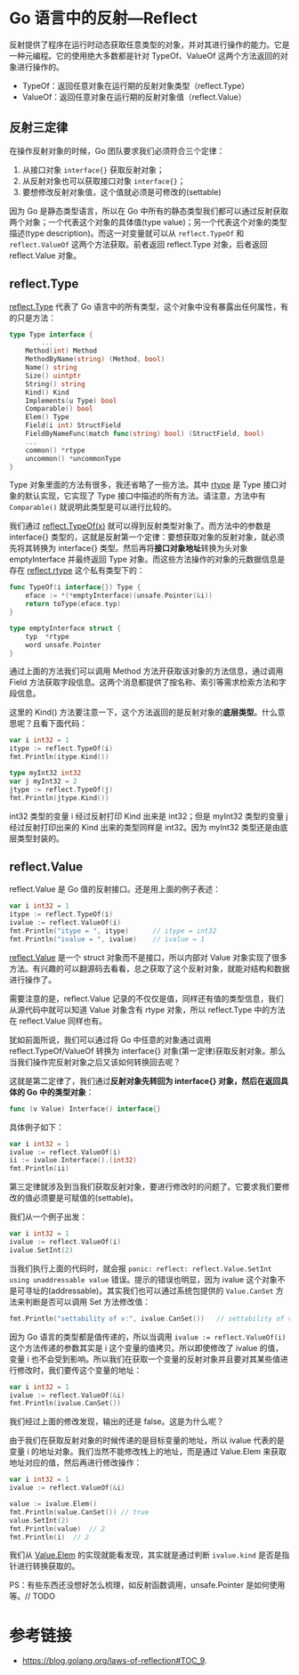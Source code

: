 # Go 语言中的反射—Reflect

反射提供了程序在运行时动态获取任意类型的对象，并对其进行操作的能力。它是一种元编程。它的使用绝大多数都是针对 TypeOf、ValueOf 这两个方法返回的对象进行操作的。

- TypeOf：返回任意对象在运行期的反射对象类型（reflect.Type）
- ValueOf：返回任意对象在运行期的反射对象值（reflect.Value）

## 反射三定律

在操作反射对象的时候，Go 团队要求我们必须符合三个定律：

1. 从接口对象 `interface{}` 获取反射对象；
2. 从反射对象也可以获取接口对象 `interface{}`；
3. 要想修改反射对象值，这个值就必须是可修改的(settable)

因为 Go 是静态类型语言，所以在 Go 中所有的静态类型我们都可以通过反射获取两个对象；一个代表这个对象的具体值(type value)；另一个代表这个对象的类型描述(type description)。而这一对变量就可以从 `reflect.TypeOf` 和 `reflect.ValueOf` 这两个方法获取。前者返回 reflect.Type 对象，后者返回 reflect.Value 对象。

## reflect.Type

[reflect.Type](https://github.com/golang/go/blob/master/src/reflect/type.go#L38) 代表了 Go 语言中的所有类型，这个对象中没有暴露出任何属性，有的只是方法：

```go
type Type interface {
		...
    Method(int) Method
    MethodByName(string) (Method, bool)
    Name() string
    Size() uintptr
    String() string
    Kind() Kind
    Implements(u Type) bool
    Comparable() bool
    Elem() Type
    Field(i int) StructField
    FieldByNameFunc(match func(string) bool) (StructField, bool)
    ...
    common() *rtype
    uncommon() *uncommonType
}
```

Type 对象里面的方法有很多，我还省略了一些方法。其中 [rtype]([reflect.rtype](https://github.com/golang/go/blob/master/src/reflect/type.go#L311)) 是 Type 接口对象的默认实现，它实现了 Type 接口中描述的所有方法。请注意，方法中有 `Comparable()` 就说明此类型是可以进行比较的。

我们通过 [reflect.TypeOf(x)](https://github.com/golang/go/blob/master/src/reflect/type.go#L1413) 就可以得到反射类型对象了。而方法中的参数是 interface{} 类型的，这就是反射第一个定律：要想获取对象的反射对象，就必须先将其转换为 interface{} 类型。然后再将**接口对象地址**转换为头对象 emptyInterface 并最终返回 Type 对象。而这些方法操作的对象的元数据信息是存在 [reflect.rtype](https://github.com/golang/go/blob/master/src/reflect/type.go#L311) 这个私有类型下的：

```go
func TypeOf(i interface{}) Type {
	eface := *(*emptyInterface)(unsafe.Pointer(&i))
	return toType(eface.typ)
}

type emptyInterface struct {
	typ  *rtype
	word unsafe.Pointer
}
```

通过上面的方法我们可以调用 Method 方法开获取该对象的方法信息，通过调用 Field 方法获取字段信息。这两个消息都提供了按名称、索引等需求检索方法和字段信息。

这里的 Kind() 方法要注意一下，这个方法返回的是反射对象的**底层类型**。什么意思呢？且看下面代码：

```go
var i int32 = 1
itype := reflect.TypeOf(i)
fmt.Println(itype.Kind())

type myInt32 int32
var j myInt32 = 2
jtype := reflect.TypeOf(j)
fmt.Println(jtype.Kind())
```

int32 类型的变量 i 经过反射打印 Kind 出来是 int32；但是 myInt32 类型的变量 j 经过反射打印出来的 Kind 出来的类型同样是 int32。因为 myInt32 类型还是由底层类型封装的。

## reflect.Value

reflect.Value 是 Go 值的反射接口。还是用上面的例子表述：

```go
var i int32 = 1
itype := reflect.TypeOf(i)
ivalue := reflect.ValueOf(i)
fmt.Println("itype = ", itype)		// itype = int32
fmt.Println("ivalue = ", ivalue)	// ivalue = 1
```

[reflect.Value](https://github.com/golang/go/blob/master/src/reflect/value.go#L39) 是一个 struct 对象而不是接口，所以内部对 Value 对象实现了很多方法。有兴趣的可以翻源码去看看，总之获取了这个反射对象，就能对结构和数据进行操作了。

需要注意的是，reflect.Value 记录的不仅仅是值，同样还有值的类型信息，我们从源代码中就可以知道 Value 对象含有 rtype 对象，所以 reflect.Type 中的方法在 reflect.Value 同样也有。

犹如前面所说，我们可以通过将 Go 中任意的对象通过调用 reflect.TypeOf/ValueOf 转换为 interface{} 对象(第一定律)获取反射对象。那么当我们操作完反射对象之后又该如何转换回去呢？

这就是第二定律了，我们通过**反射对象先转回为 interface{} 对象，然后在返回具体的 Go 中的类型对象**：

```go
func (v Value) Interface() interface{}
```

具体例子如下：

```go
var i int32 = 1
ivalue := reflect.ValueOf(i)
ii := ivalue.Interface().(int32)
fmt.Println(ii)
```

第三定律就涉及到当我们获取反射对象，要进行修改时的问题了。它要求我们要修改的值必须要是可赋值的(settable)。

我们从一个例子出发：

```go
var i int32 = 1
ivalue := reflect.ValueOf(i)
ivalue.SetInt(2)
```

当我们执行上面的代码时，就会报 `panic: reflect: reflect.Value.SetInt using unaddressable value` 错误。提示的错误也明显，因为 ivalue 这个对象不是可寻址的(addressable)。其实我们也可以通过系统包提供的 `Value.CanSet` 方法来判断是否可以调用 Set 方法修改值：

```go
fmt.Println("settability of v:", ivalue.CanSet())	// settability of v: false
```

因为 Go 语言的类型都是值传递的，所以当调用 `ivalue := reflect.ValueOf(i)` 这个方法传递的参数其实是 i 这个变量的值拷贝。所以即使修改了 ivalue 的值，变量 i 也不会受到影响。所以我们在获取一个变量的反射对象并且要对其某些值进行修改时，我们要传这个变量的地址：

```go
var i int32 = 1
ivalue := reflect.ValueOf(&i)
fmt.Println(ivalue.CanSet())
```

我们经过上面的修改发现，输出的还是 false。这是为什么呢？

由于我们在获取反射对象的时候传递的是目标变量的地址，所以 ivalue 代表的是变量 i 的地址对象。我们当然不能修改栈上的地址，而是通过 Value.Elem 来获取地址对应的值，然后再进行修改操作：

```go
var i int32 = 1
ivalue := reflect.ValueOf(&i)

value := ivalue.Elem()
fmt.Println(value.CanSet())	// true
value.SetInt(2)	
fmt.Println(value)	// 2
fmt.Println(i)	// 2
```

我们从 [Value.Elem](https://github.com/golang/go/blob/master/src/reflect/value.go#L1146) 的实现就能看发现，其实就是通过判断 `ivalue.kind` 是否是指针进行转换获取的。

PS：有些东西还没想好怎么梳理，如反射函数调用，unsafe.Pointer 是如何使用等。// TODO

# 参考链接

- https://blog.golang.org/laws-of-reflection#TOC_9.